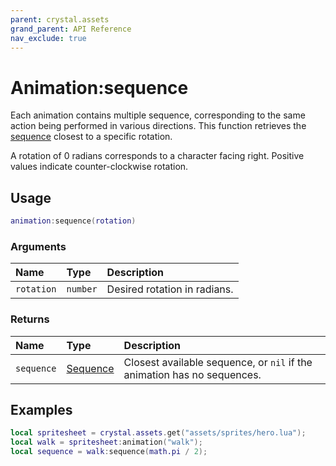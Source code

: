 ```yaml
---
parent: crystal.assets
grand_parent: API Reference
nav_exclude: true
---
```


# Animation:sequence

Each animation contains multiple sequence, corresponding to the same action being performed in various directions. This function retrieves the [sequence](sequence) closest to a specific rotation.

A rotation of 0 radians corresponds to a character facing right. Positive values indicate counter-clockwise rotation.

## Usage

```lua
animation:sequence(rotation)
```

### Arguments

| Name       | Type     | Description                  |
| :--------- | :------- | :--------------------------- |
| `rotation` | `number` | Desired rotation in radians. |

### Returns

| Name       | Type                 | Description                                                             |
| :--------- | :------------------- | :---------------------------------------------------------------------- |
| `sequence` | [Sequence](sequence) | Closest available sequence, or `nil` if the animation has no sequences. |

## Examples

```lua
local spritesheet = crystal.assets.get("assets/sprites/hero.lua");
local walk = spritesheet:animation("walk");
local sequence = walk:sequence(math.pi / 2);
```
